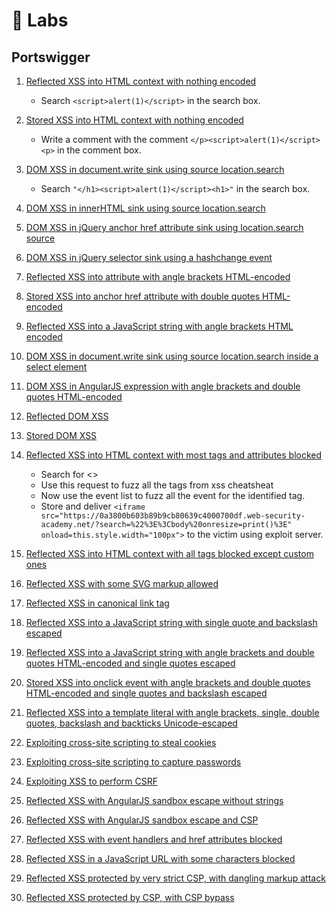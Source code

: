 # 🧪 Labs

## Portswigger


1.  [Reflected XSS into HTML context with nothing encoded](https://portswigger.net/web-security/cross-site-scripting/reflected/lab-html-context-nothing-encoded)
    - Search `<script>alert(1)</script>` in the search box.

2.  [Stored XSS into HTML context with nothing encoded](https://portswigger.net/web-security/cross-site-scripting/stored/lab-html-context-nothing-encoded)
    - Write a comment with the comment `</p><script>alert(1)</script><p>` in the comment box.

3.  [DOM XSS in document.write sink using source location.search](https://portswigger.net/web-security/cross-site-scripting/dom-based/lab-document-write-sink)
    - Search `"</h1><script>alert(1)</script><h1>"` in the search box.

4.  [DOM XSS in innerHTML sink using source location.search](https://portswigger.net/web-security/cross-site-scripting/dom-based/lab-innerhtml-sink)

5.  [DOM XSS in jQuery anchor href attribute sink using location.search source](https://portswigger.net/web-security/cross-site-scripting/dom-based/lab-jquery-href-attribute-sink)

6.  [DOM XSS in jQuery selector sink using a hashchange event](https://portswigger.net/web-security/cross-site-scripting/dom-based/lab-jquery-selector-hash-change-event)

7.  [Reflected XSS into attribute with angle brackets HTML-encoded](https://portswigger.net/web-security/cross-site-scripting/contexts/lab-attribute-angle-brackets-html-encoded)

8.  [Stored XSS into anchor href attribute with double quotes HTML-encoded](https://portswigger.net/web-security/cross-site-scripting/contexts/lab-href-attribute-double-quotes-html-encoded)

9.  [Reflected XSS into a JavaScript string with angle brackets HTML encoded](https://portswigger.net/web-security/cross-site-scripting/contexts/lab-javascript-string-angle-brackets-html-encoded)

10. [DOM XSS in document.write sink using source location.search inside a select element](https://portswigger.net/web-security/cross-site-scripting/dom-based/lab-document-write-sink-inside-select-element)

11. [DOM XSS in AngularJS expression with angle brackets and double quotes HTML-encoded](https://portswigger.net/web-security/cross-site-scripting/dom-based/lab-angularjs-expression)

12. [Reflected DOM XSS](https://portswigger.net/web-security/cross-site-scripting/dom-based/lab-dom-xss-reflected)

13. [Stored DOM XSS](https://portswigger.net/web-security/cross-site-scripting/dom-based/lab-dom-xss-stored)

14. [Reflected XSS into HTML context with most tags and attributes blocked](https://portswigger.net/web-security/cross-site-scripting/contexts/lab-html-context-with-most-tags-and-attributes-blocked)
    - Search for <>
    - Use this request to fuzz all the tags from xss cheatsheat
    - Now use the event list to fuzz all the event for the identified tag.
    - Store and deliver `<iframe src="https://0a3800b603b89b9cb80639c4000700df.web-security-academy.net/?search=%22%3E%3Cbody%20onresize=print()%3E" onload=this.style.width="100px">` to the victim using exploit server.
    
15. [Reflected XSS into HTML context with all tags blocked except custom ones](https://portswigger.net/web-security/cross-site-scripting/contexts/lab-html-context-with-all-standard-tags-blocked)

16. [Reflected XSS with some SVG markup allowed](https://portswigger.net/web-security/cross-site-scripting/contexts/lab-some-svg-markup-allowed)

17. [Reflected XSS in canonical link tag](https://portswigger.net/web-security/cross-site-scripting/contexts/lab-canonical-link-tag)

18. [Reflected XSS into a JavaScript string with single quote and backslash escaped](https://portswigger.net/web-security/cross-site-scripting/contexts/lab-javascript-string-single-quote-backslash-escaped)

19. [Reflected XSS into a JavaScript string with angle brackets and double quotes HTML-encoded and single quotes escaped](https://portswigger.net/web-security/cross-site-scripting/contexts/lab-javascript-string-angle-brackets-double-quotes-encoded-single-quotes-escaped)

20. [Stored XSS into onclick event with angle brackets and double quotes HTML-encoded and single quotes and backslash escaped](https://portswigger.net/web-security/cross-site-scripting/contexts/lab-onclick-event-angle-brackets-double-quotes-html-encoded-single-quotes-backslash-escaped)

21. [Reflected XSS into a template literal with angle brackets, single, double quotes, backslash and backticks Unicode-escaped](https://portswigger.net/web-security/cross-site-scripting/contexts/lab-javascript-template-literal-angle-brackets-single-double-quotes-backslash-backticks-escaped)

22. [Exploiting cross-site scripting to steal cookies](https://portswigger.net/web-security/cross-site-scripting/exploiting/lab-stealing-cookies)

23. [Exploiting cross-site scripting to capture passwords](https://portswigger.net/web-security/cross-site-scripting/exploiting/lab-capturing-passwords)

24. [Exploiting XSS to perform CSRF](https://portswigger.net/web-security/cross-site-scripting/exploiting/lab-perform-csrf)

25. [Reflected XSS with AngularJS sandbox escape without strings](https://portswigger.net/web-security/cross-site-scripting/contexts/client-side-template-injection/lab-angular-sandbox-escape-without-strings)

26. [Reflected XSS with AngularJS sandbox escape and CSP](https://portswigger.net/web-security/cross-site-scripting/contexts/client-side-template-injection/lab-angular-sandbox-escape-and-csp)

27. [Reflected XSS with event handlers and href attributes blocked](https://portswigger.net/web-security/cross-site-scripting/contexts/lab-event-handlers-and-href-attributes-blocked)

28. [Reflected XSS in a JavaScript URL with some characters blocked](https://portswigger.net/web-security/cross-site-scripting/contexts/lab-javascript-url-some-characters-blocked)

29. [Reflected XSS protected by very strict CSP, with dangling markup attack](https://portswigger.net/web-security/cross-site-scripting/content-security-policy/lab-very-strict-csp-with-dangling-markup-attack)

30. [Reflected XSS protected by CSP, with CSP bypass](https://portswigger.net/web-security/cross-site-scripting/content-security-policy/lab-csp-bypass)